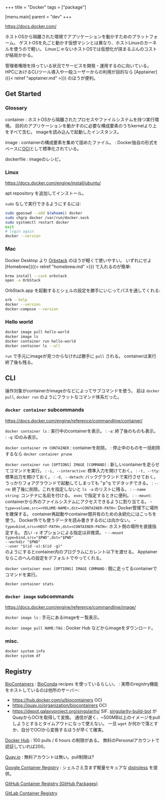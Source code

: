 +++
title = "Docker"
tags = ["package"]

[menu.main]
  parent = "dev"
+++

<https://docs.docker.com/>

ホストOSから隔離された環境でアプリケーションを動かすためのプラットフォーム。
ゲストOSを丸ごと動かす仮想マシンとは異なり、ホストLinuxのカーネルを使うので軽い。
LinuxじゃないホストOSでは仮想化が挟まるぶんのコストが結局かかる。

管理者権限を持っている状況でサービスを開発・運用するのに向いている。
HPCにおけるCLIツール導入や一般ユーザーからの利用が目的なら [Apptainer]({{< relref "apptainer.md" >}}) のほうが便利。

## Get Started

### Glossary

container
: ホストOSから隔離されたプロセスやファイルシステムを持つ実行環境。
  目的のアプリケーションを動かすのに必要な構成要素のうちkernelより上をすべて含む。
  imageを読み込んで起動したインスタンス。

image
: containerの構成要素を集めて固めたファイル。
: Docker独自の形式をベースに[OCI](https://github.com/opencontainers/image-spec)として標準化されている。

dockerfile
: imageのレシピ。


### Linux

<https://docs.docker.com/engine/install/ubuntu/>

apt repository を追加してインストール。

`sudo` なしで実行できるようにするには:
```sh
sudo gpasswd --add $(whoami) docker
sudo chgrp docker /var/run/docker.sock
sudo systemctl restart docker
exit
# login again
docker --version
```


### Mac

Docker Desktop より [Orbstack](https://orbstack.dev/) のほうが軽くて使いやすい。
いずれにせよ [Homebrew]({{< relref "homebrew.md" >}}) で入れるのが簡単:
```sh
brew install --cask orbstack
open -a OrbStack
```

OrbStack.app を起動するとシェルの設定を勝手にいじってパスを通してくれる:
```sh
orb --help
docker --version
docker-compose --version
```


### Hello world

```sh
docker image pull hello-world
docker image ls
docker container run hello-world
docker container ls --all
```

`run` で手元にimageが見つからなければ勝手に `pull` される。
containerは実行終了後も残る。


## CLI

操作対象がcontainerかimageかなどによってサブコマンドを使う。
前は `docker pull`, `docker run` のようにフラットなコマンド体系だった。

### `docker container` subcommands

<https://docs.docker.com/engine/reference/commandline/container/>

`docker container ls`
:   実行中のcontainerを表示。
:   `-a`: 終了後のものも表示。
:   `-q`: IDのみ表示。

`docker container rm CONTAINER`
:   containerを削除。
:   停止中のものを一括削除するなら `docker container prune`

`docker container run [OPTIONS] IMAGE [COMMAND]`
:   新しいcontainerを走らせてコマンドを実行。
:   `-i, --interactive`: 標準入力を開けておく。
:   `-t, --tty`: 標準出力を開けておく。
:   `-d, --detach`: バックグラウンドで実行させておく。
    うっかりフォアグラウンドで起動してしまっても
    <kbd>^p</kbd><kbd>^q</kbd> でデタッチできる。
:   `--rm`: 終了後に削除。これを指定しないと `ls -a` のリストに残る。
:   `--name string`: コンテナに名前を付ける。 `exec` で指定するときに便利。
:   `--mount`: containerから外のファイルシステムにアクセスできるように割り当てる。
    - `type=volume,src=<VOLUME-NAME>,dst=<CONTAINER-PATH>`:
      Docker管理下に場所を確保する。
      container再起動やcontainer間共有のための永続化にはこっちを使う。
      Docker外でも使うデータを読み書きするのには向かない。
    - `type=bind,src=<HOST-PATH>,dst=<CONTAINER-PATH>`: ホスト側の場所を直接指定する。
      古い `-v` オプションによる指定は非推奨。
    -	`--mount type=bind,src="$PWD",dst="$PWD"`\
      `--workdir "$PWD"`\
      `--user "$(id -u):$(id -g)"`\
      のようにするとcontainer内のプログラムにカレント以下を渡せる。
      Apptainerならこのへんの設定をデフォルトでやってくれる。

`docker container exec [OPTIONS] IMAGE COMMAND`
:   既に走ってるcontainerでコマンドを実行。

`docker container stats`


### `docker image` subcommands

<https://docs.docker.com/engine/reference/commandline/image/>

`docker image ls`
:   手元にあるimageを一覧表示。

`docker image pull NAME:TAG`
:   Docker Hub などからimageをダウンロード。


### misc.

```sh
docker system info
docker system df
```

## Registry

[BioContainers](https://biocontainers.pro/registry/)
: [BioConda](https://bioconda.github.io/) recipes を使っているらしい。
: 実際のregistry機能をホストしているのは他所のサーバー:
  - <https://hub.docker.com/u/biocontainers> OCI
  - <https://quay.io/organization/biocontainers> OCI
  - <https://depot.galaxyproject.org/singularity/> SIF.
    [singularity-build-bot](https://github.com/BioContainers/singularity-build-bot)
    がQuayからOCIを取得して変換。
    通信が遅く、~500MB以上のイメージをpullしようとするとタイムアウトになって使えない。
    一旦 `wget` か何かで落とすか、自分でOCIから変換するほうが早くて確実。

[Docker Hub](https://hub.docker.com/)
: 100 pulls / 6 hours の制限がある。
  無料のPersonalアカウントで認証していれば200。

[Quay.io](https://quay.io/)
: 無料アカウントは無い。pull制限は?

[Google Container Registry](https://gcr.io)
: シェルさえ含まず軽量セキュアな [distroless](https://github.com/GoogleContainerTools/distroless) を提供。

[GitHub Container Registry (GitHub Packages)](https://ghcr.io)

[GitLab Container Registry](https://docs.gitlab.com/ee/user/packages/container_registry/)
